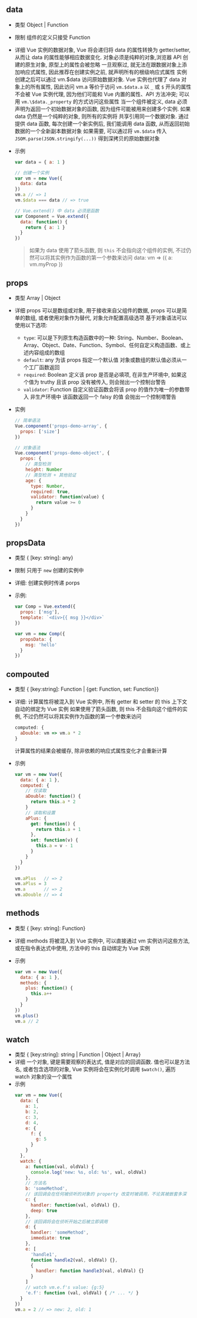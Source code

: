 ## data

- 类型 Object | Function
- 限制 组件的定义只接受 Function
- 详细
  Vue 实例的数据对象, Vue 将会递归将 data 的属性转换为 getter/setter, 从而让 data 的属性能够相应数据变化. 对象必须是纯粹的对象,浏览器 API 创建的原生对象, 原型上的属性会被忽略
  一旦观察过, 就无法在跟数据对象上添加响应式属性, 因此推荐在创建实例之前, 就声明所有的根级响应式属性
  实例创建之后可以通过 vm.\$data 访问原始数据对象. Vue 实例也代理了 data 对象上的所有属性, 因此访问 vm.a 等价于访问 `vm.$data.a`
  以 `_` 或 `$` 开头的属性不会被 Vue 实例代理, 因为他们可能和 Vue 内置的属性、API 方法冲突; 可以用 `vm.\$data._property` 的方式访问这些属性
  当一个组件被定义, data 必须声明为返回一个初始数据对象的函数, 因为组件可能被用来创建多个实例. 如果 data 仍然是一个纯粹的对象, 则所有的实例将 共享引用同一个数据对象. 通过提供 data 函数, 每次创建一个新实例后, 我们能调用 data 函数, 从而返回初始数据的一个全新副本数据对象
  如果需要, 可以通过将 `vm.$data` 传入 `JSOM.parse(JSON.stringify(...))` 得到深拷贝的原始数据对象
- 示例

  ```js
  var data = { a: 1 }

  // 创建一个实例
  var vm = new Vue({
    data: data
  })
  vm.a // => 1
  vm.$data === data // => true

  // Vue.extend() 中 data 必须是函数
  var Component = Vue.extend({
    data: function() {
      return { a: 1 }
    }
  })
  ```

  > 如果为 data 使用了箭头函数, 则 `this` 不会指向这个组件的实例, 不过仍然可以将其实例作为函数的第一个参数来访问 data: vm => ({ a: vm.myProp })

## props

- 类型 Array<string> | Object
- 详细
  props 可以是数组或对象, 用于接收来自父组件的数据, props 可以是简单的数组, 或者使用对象作为替代, 对象允许配置高级选项
  基于对象语法可以使用以下选项:
  - `type`: 可以是下列原生构造函数中的一种: String、Number、Boolean、Array、Object、Date、Function、Symbol、任何自定义构造函数、或上述内容组成的数组
  - `default`: any 为该 props 指定一个默认值 对象或数组的默认值必须从一个工厂函数返回
  - `required`: Boolean 定义该 prop 是否是必填项, 在非生产环境中, 如果这个值为 truthy 且该 prop 没有被传入, 则会抛出一个控制台警告
  - `validator`: Function 自定义验证函数会将该 prop 的值作为唯一的参数带入 非生产环境中 该函数返回一个 falsy 的值 会抛出一个控制塔警告
- 实例

  ```js
  // 简单语法
  Vue.component('props-demo-array', {
    props: ['size']
  })

  // 对象语法
  Vue.component('props-demo-object', {
    props: {
      // 类型检测
      height: Number
      // 类型检测 + 其他验证
      age: {
        type: Number,
        required: true,
        validator: function(value) {
          return value >= 0
        }
      }
    }
  })
  ```

## propsData

- 类型 { [key: string]: any}
- 限制 只用于 `new` 创建的实例中
- 详细: 创建实例时传递 porps
- 示例:

  ```js
  var Comp = Vue.extend({
    props: ['msg'],
    template: `<div>{{ msg }}</div>`
  })

  var vm = new Comp({
    propsData: {
      msg: 'hello'
    }
  })
  ```

## compouted

- 类型 { [key:string]: Function | {get: Function, set: Function}}
- 详细:
  计算属性将被混入到 Vue 实例中, 所有 getter 和 setter 的 this 上下文自动的绑定为 Vue 实例
  如果使用了箭头函数, 则 this 不会指向这个组件的实例, 不过仍然可以将其实例作为函数的第一个参数来访问

  ```js
  computed: {
    aDouble: vm => vm.a * 2
  }
  ```

  计算属性的结果会被缓存, 除非依赖的响应式属性变化才会重新计算

- 示例

  ```js
  var vm = new Vue({
    data: { a: 1 },
    computed: {
      // 仅读取
      aDouble: function() {
        return this.a * 2
      }
      // 读取和设置
      aPlus: {
        get: function() {
          return this.a + 1
        },
        set: function(v) {
          this.a = v - 1
        }
      }
    }
  })

  vm.aPlus   // => 2
  vm.aPlus = 3
  vm.a       // => 2
  vm.aDouble // => 4
  ```

## methods

- 类型 { [key: string]: Function}
- 详细
  methods 将被混入到 Vue 实例中, 可以直接通过 vm 实例访问这些方法, 或在指令表达式中使用, 方法中的 this 自动绑定为 Vue 实例
- 示例

  ```js
  var vm = new Vue({
    data: { a: 1 },
    methods: {
      plus: function() {
        this.a++
      }
    }
  })
  vm.plus()
  vm.a // 2
  ```

## watch

- 类型 { [key:string]: string | Function | Object | Array}
- 详细
  一个对象, 键是需要观察的表达式, 值是对应的回调函数. 值也可以是方法名, 或者包含选项的对象, Vue 实例将会在实例化时调用 `$watch()`, 遍历 watch 对象的没一个属性
- 示例
  ```js
  var vm = new Vue({
    data: {
      a: 1,
      b: 2,
      c: 3,
      d: 4,
      e: {
        f: {
          g: 5
        }
      }
    },
    watch: {
      a: function(val, oldVal) {
        console.log('new: %s, old: %s', val, oldVal)
      },
      // 方法名
      b: 'someMethod',
      // 该回调会在任何被侦听的对象的 property 改变时被调用，不论其被嵌套多深
      c: {
        handler: function(val, oldVal) {},
        deep: true
      },
      // 该回调将会在侦听开始之后被立即调用
      d: {
        handler: 'someMethod',
        immediate: true
      },
      e: [
        'handle1',
        function handle2(val, oldVal) {},
        {
          handler: function handle3(val, oldVal) {}
        }
      ]
      // watch vm.e.f's value: {g:5}
      'e.f': function (val, oldVal) { /* ... */ }
    }
  })
  vm.a = 2 // => new: 2, old: 1
  ```
